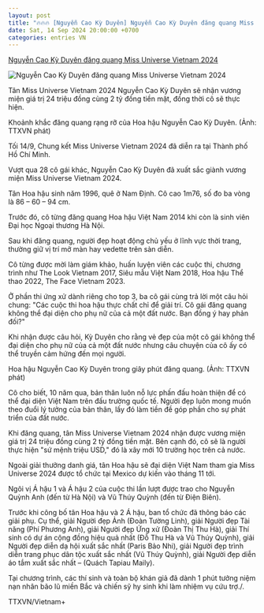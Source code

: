 ```yaml
---
layout: post
title: "🔥🔥🔥 [Nguyễn Cao Kỳ Duyên] Nguyễn Cao Kỳ Duyên đăng quang Miss Universe Vietnam 2024"
date: Sat, 14 Sep 2024 20:00:00 +0700
categories: entries VN
---
```

[Nguyễn Cao Kỳ Duyên đăng quang Miss Universe Vietnam 2024](https://baoangiang.com.vn/nguyen-cao-ky-duyen-dang-quang-miss-universe-vietnam-2024-a405248.html)

![Nguyễn Cao Kỳ Duyên đăng quang Miss Universe Vietnam 2024](https://images.baoangiang.com.vn/image/news/2024/20240915/thumbnail/750x450/nguyen-cao-ky-duyen-_3690_1726362998.webp)

Tân Miss Universe Vietnam 2024 Nguyễn Cao Kỳ Duyên sẽ nhận vương miện giá trị 24 triệu đồng cùng 2 tỷ đồng tiền mặt, đồng thời cô sẽ thực hiện.

Khoảnh khắc đăng quang rạng rỡ của Hoa hậu Nguyễn Cao Kỳ Duyên. (Ảnh: TTXVN phát)

Tối 14/9, Chung kết Miss Universe Vietnam 2024 đã diễn ra tại Thành phố Hồ Chí Minh.

Vượt qua 28 cô gái khác, Nguyễn Cao Kỳ Duyên đã xuất sắc giành vương miện Miss Universe Vietnam 2024.

Tân Hoa hậu sinh năm 1996, quê ở Nam Định. Cô cao 1m76, số đo ba vòng là 86 – 60 – 94 cm.

Trước đó, cô từng đăng quang Hoa hậu Việt Nam 2014 khi còn là sinh viên Đại học Ngoại thương Hà Nội.

Sau khi đăng quang, người đẹp hoạt động chủ yếu ở lĩnh vực thời trang, thường giữ vị trí mở màn hay vedette trên sàn diễn.

Cô từng được mời làm giám khảo, huấn luyện viên các cuộc thi, chương trình như The Look Vietnam 2017, Siêu mẫu Việt Nam 2018, Hoa hậu Thể thao 2022, The Face Vietnam 2023.

Ở phần thi ứng xử dành riêng cho top 3, ba cô gái cùng trả lời một câu hỏi chung: "Các cuộc thi hoa hậu thực chất chỉ để giải trí. Cô gái đăng quang không thể đại diện cho phụ nữ của cả một đất nước. Bạn đồng ý hay phản đối?"

Khi nhận được câu hỏi, Kỳ Duyên cho rằng vẻ đẹp của một cô gái không thể đại diện cho phụ nữ của cả một đất nước nhưng câu chuyện của cô ấy có thể truyền cảm hứng đến mọi người.

Hoa hậu Nguyễn Cao Kỳ Duyên trong giây phút đăng quang. (Ảnh: TTXVN phát)

Cô cho biết, 10 năm qua, bản thân luôn nỗ lực phấn đấu hoàn thiện để có thể đại diện Việt Nam trên đấu trường quốc tế. Người đẹp luôn mong muốn theo đuổi lý tưởng của bản thân, lấy đó làm tiền đề góp phần cho sự phát triển của đất nước.

Khi đăng quang, tân Miss Universe Vietnam 2024 nhận được vương miện giá trị 24 triệu đồng cùng 2 tỷ đồng tiền mặt. Bên cạnh đó, cô sẽ là người thực hiện "sứ mệnh triệu USD," đó là xây mới 10 trường học trên cả nước.

Ngoài giải thưởng danh giá, tân Hoa hậu sẽ đại diện Việt Nam tham gia Miss Universe 2024 được tổ chức tại Mexico dự kiến vào tháng 11 tới.

Ngôi vị Á hậu 1 và Á hậu 2 của cuộc thi lần lượt được trao cho Nguyễn Quỳnh Anh (đến từ Hà Nội) và Vũ Thúy Quỳnh (đến từ Điện Biên).

Trước khi công bố tân Hoa hậu và 2 Á hậu, ban tổ chức đã thông báo các giải phụ. Cụ thể, giải Người đẹp Ảnh (Đoàn Tường Linh), giải Người đẹp Tài năng (Phí Phương Anh), giải Người đẹp Ứng xử (Đoàn Thị Thu Hà), giải Thí sinh có dự án cộng đồng hiệu quả nhất (Đỗ Thu Hà và Vũ Thúy Quỳnh), giải Người đẹp diễn dạ hội xuất sắc nhất (Paris Bảo Nhi), giải Người đẹp trình diễn trang phục dân tộc xuất sắc nhất (Vũ Thúy Quỳnh), giải Người đẹp diễn áo tắm xuất sắc nhất – (Quách Tapiau Maily).

Tại chương trình, các thí sinh và toàn bộ khán giả đã dành 1 phút tưởng niệm nạn nhân bão lũ miền Bắc và chiến sỹ hy sinh khi làm nhiệm vụ cứu trợ./.

TTXVN/Vietnam+

